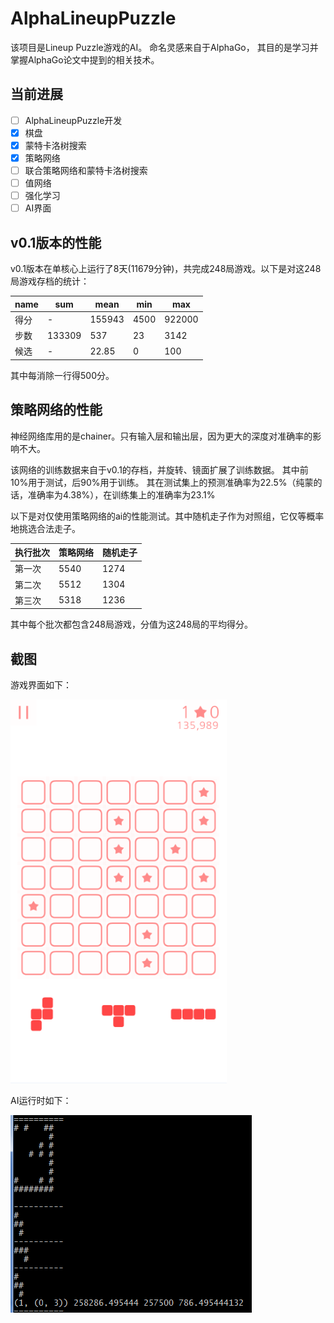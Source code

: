 # AlphaLineupPuzzle

该项目是Lineup Puzzle游戏的AI。
命名灵感来自于AlphaGo，
其目的是学习并掌握AlphaGo论文中提到的相关技术。

## 当前进展

- [ ] AlphaLineupPuzzle开发
 - [x] 棋盘
 - [x] 蒙特卡洛树搜索
 - [x] 策略网络
 - [ ] 联合策略网络和蒙特卡洛树搜索
 - [ ] 值网络
 - [ ] 强化学习
 - [ ] AI界面

## v0.1版本的性能

v0.1版本在单核心上运行了8天(11679分钟)，共完成248局游戏。以下是对这248局游戏存档的统计：

name   |sum    |mean   |min    |max
-------|-------|-------|-------|-------
得分   |-      |155943 |4500   |922000
步数   |133309 |537    |23     |3142
候选   |-      |22.85  |0      |100

其中每消除一行得500分。

## 策略网络的性能

神经网络库用的是chainer。只有输入层和输出层，因为更大的深度对准确率的影响不大。

该网络的训练数据来自于v0.1的存档，并旋转、镜面扩展了训练数据。
其中前10%用于测试，后90%用于训练。
其在测试集上的预测准确率为22.5%（纯蒙的话，准确率为4.38%），在训练集上的准确率为23.1%

以下是对仅使用策略网络的ai的性能测试。其中随机走子作为对照组，它仅等概率地挑选合法走子。

执行批次|策略网络|随机走子
--------|--------|--------
第一次  |5540    |1274
第二次  |5512    |1304
第三次  |5318    |1236

其中每个批次都包含248局游戏，分值为这248局的平均得分。

## 截图

游戏界面如下：

![](./screenshots/game.png)

AI运行时如下：

![](./screenshots/AI.png)
